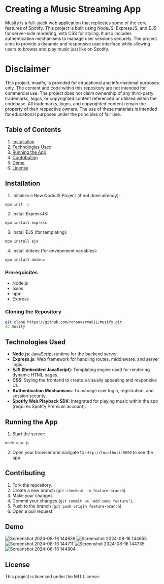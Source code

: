 # Creating a Music Streaming App

Musify is a full-stack web application that replicates some of the core features of Spotify. This project is built using NodeJS, ExpressJS, and EJS for server-side rendering, with CSS for styling. It also includes authentication mechanisms to manage user sessions securely. The project aims to provide a dynamic and responsive user interface while allowing users to browse and play music just like on Spotify.

# Disclaimer

This project, musify, is provided for educational and informational purposes only. The content and code within this repository are not intended for commercial use. The project does not claim ownership of any third-party trademarks, logos, or copyrighted content referenced or utilized within the codebase. All trademarks, logos, and copyrighted content remain the property of their respective owners. The use of these materials is intended for educational purposes under the principles of fair use.

## Table of Contents

1. [Installation](#installation)
2. [Technologies Used](#technologies-used)
3. [Running the App](#running-the-app)
4. [Contributing](#contributing)
5. [Demo](#demo)
6. [License](#license)

## Installation

1. Initialize a New NodeJS Project (if not done already):

```bash
npm init -y
```

2. Install ExpressJS:

```bash
npm install express
```

3. Install EJS (for templating):

```bash
npm install ejs
```

4. Install dotenv (for environment variables):

```bash
npm install dotenv
```

### Prerequisites

- Node.js
- axios
- npm
- Express

### Cloning the Repository

```bash
git clone https://github.com/rohanvarma811/musify.git
cd musify 
```

## Technologies Used

- **Node.js**: JavaScript runtime for the backend server.
- **Express.js**: Web framework for handling routes, middleware, and server logic.
- **EJS (Embedded JavaScript)**: Templating engine used for rendering dynamic HTML pages.
- **CSS**: Styling the frontend to create a visually appealing and responsive UI.
- **Authentication Mechanisms**: To manage user login, registration, and session security.
- **Spotify Web Playback SDK**: Integrated for playing music within the app (requires Spotify Premium account).


## Running the App

1. Start the server:

```bash
node app.js
```

2. Open your browser and navigate to `http://localhost:5000` to see the app.

## Contributing

1. Fork the repository.
2. Create a new branch (`git checkout -b feature-branch`).
3. Make your changes.
4. Commit your changes (`git commit -m 'Add some feature'`).
5. Push to the branch (`git push origin feature-branch`).
6. Open a pull request.

## Demo

![Screenshot 2024-08-16 144636](https://github.com/user-attachments/assets/6c97197a-76e7-496b-a29b-af2a00f82561)
![Screenshot 2024-08-16 144655](https://github.com/user-attachments/assets/22ae0b9c-6b87-4b78-99cc-cfb089da30f1)
![Screenshot 2024-08-16 144711](https://github.com/user-attachments/assets/80fd1768-24b8-4157-ab20-f5a632c7868f)
![Screenshot 2024-08-16 144735](https://github.com/user-attachments/assets/1e2d7d72-25db-4ac1-863d-0c8267096081)
![Screenshot 2024-08-16 144804](https://github.com/user-attachments/assets/200abfab-d7b0-42e0-8747-7d14c98a3055)

## License

This project is licensed under the MIT License.